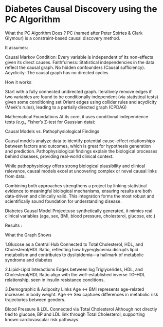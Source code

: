# Diabetes Causal Discovery using the PC Algorithm

What the PC Algorithm Does ?
PC (named after Peter Spirtes & Clark Glymour) is a constraint-based causal discovery method.

It assumes:

Causal Markov Condition: Every variable is independent of its non-effects given its direct causes.
Faithfulness: Statistical independencies in the data reflect the causal graph.
No hidden confounders (Causal sufficiency).
Acyclicity: The causal graph has no directed cycles

How it works:

Start with a fully connected undirected graph.
Iteratively remove edges if two variables are found to be conditionally independent (via statistical tests) given some conditioning set 
Orient edges using collider rules and acyclicity (Meek's rules), leading to a partially directed graph (CPDAG) 


Mathematical Foundations
At its core, it uses conditional independence tests (e.g., Fisher’s Z-test for Gaussian data): 

Causal Models vs. Pathophysiological Findings

Causal models analyze data to identify potential cause-effect relationships between factors and outcomes, which is great for hypothesis generation and prediction. Pathophysiological findings explain the biological processes behind diseases, providing real-world clinical context.

While pathophysiology offers strong biological plausibility and clinical relevance, causal models excel at uncovering complex or novel causal links from data.

Combining both approaches strengthens a project by linking statistical evidence to meaningful biological mechanisms, ensuring results are both data-driven and clinically valid. This integration forms the most robust and scientifically sound foundation for understanding disease.


Diabetes Causal Model Project:use synthetically generated, it mimics real clinical variables (age, sex, BMI, blood pressure, cholesterol, glucose, etc.)


Results :

What the Graph Shows

1.Glucose as a Central Hub
Connected to Total Cholesterol, HDL, and Cholesterol/HDL Ratio, reflecting how hyperglycemia disrupts lipid metabolism and contributes to dyslipidemia—a hallmark of metabolic syndrome and diabetes

2.Lipid-Lipid Interactions
Edges between log Triglycerides, HDL, and Cholesterol/HDL Ratio align with the well-established inverse TG–HDL relationship, seen in insulin resistance conditions.

3.Demographic & Adiposity Links
Age ↔ BMI represents age-related increases in body weight.
Age ↔ Sex captures differences in metabolic risk trajectories between genders.

Blood Pressure & LDL Connected via Total Cholesterol
Although not directly tied to glucose, BP and LDL link through Total Cholesterol, supporting known cardiovascular risk pathways
